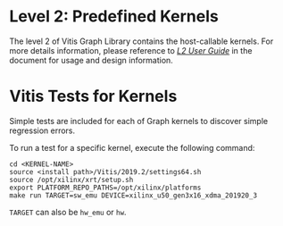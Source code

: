 # Level 2: Predefined Kernels

The level 2 of Vitis Graph Library contains the host-callable kernels. For more details information, please reference to [_L2 User Guide_](https://pages.gitenterprise.xilinx.com/FaaSApps/xf_graph/2020.1/index.html) in the document for usage and design information.

# Vitis Tests for Kernels

Simple tests are included for each of Graph kernels to discover simple regression errors.

To run a test for a specific kernel, execute the following command:

```
cd <KERNEL-NAME>
source <install path>/Vitis/2019.2/settings64.sh
source /opt/xilinx/xrt/setup.sh
export PLATFORM_REPO_PATHS=/opt/xilinx/platforms
make run TARGET=sw_emu DEVICE=xilinx_u50_gen3x16_xdma_201920_3
```

`TARGET` can also be `hw_emu` or `hw`.
